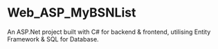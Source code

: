 # Web_ASP_MyBSNList
An ASP.Net project built with C# for backend &amp; frontend, utilising Entity Framework &amp; SQL for Database.
